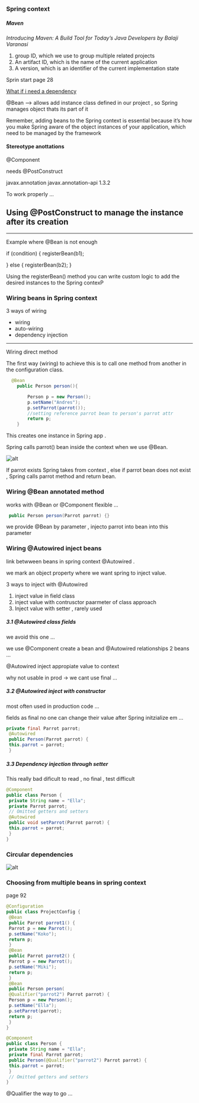 ### Spring context

##### Maven

*Introducing Maven: A Build Tool
for Today’s Java Developers by Balaji Varanasi* 


1. group ID, which we use to group multiple related projects
2. An artifact ID, which is the name of the current application
3.  A version, which is an identifier of the current implementation state

Sprin start page 28

[What if i need a dependency](https://docs.spring.io/spring-framework/docs/current/reference/html/core.html)

@Bean --> allows add instance class defined in our project , so Spring manages object thats its part of it

Remember, adding beans to the Spring context is essential
because it’s how you make Spring aware of the object instances of your application,
which need to be managed by the framework

#### Stereotype anottations 

@Component

needs @PostConstruct

<!-- https://mvnrepository.com/artifact/javax.annotation/javax.annotation-api -->
<dependency>
    <groupId>javax.annotation</groupId>
    <artifactId>javax.annotation-api</artifactId>
    <version>1.3.2</version>
</dependency>


To work properly ...

## Using @PostConstruct to manage the instance after its creation

----------

Example where @Bean is not enough 

if (condition) { 
 registerBean(b1); 
 
} else {
 registerBean(b2); 
}

Using the registerBean() method
you can write custom logic to 
add the desired instances to the 
Spring contexP

### Wiring beans in Spring context

3 ways of wiring 

- wiring
- auto-wiring
- dependency injection


----------

Wiring direct method 

The first way (wiring) to achieve this is to call one method from another in
the configuration class. 

```java
  @Bean
    public Person person(){

        Person p = new Person();
        p.setName("Andres");
        p.setParrot(parrot());
        //setting reference parrot bean to person's parrot attr
        return p;
    }
```

This creates one instance in Spring app .

Spring calls parrot() bean inside the context when we use @Bean.

![alt](../img/springBean.jpg)

If parrot exists Spring takes from context , else if parrot bean does not exist , Spring calls parrot method and return bean.

### Wiring @Bean annotated method

works with @Bean or @Component flexible ...

```java
 public Person person(Parrot parrot) {}
```

we provide @Bean by parameter , injecto parrot into bean into this parameter


### Wiring @Autowired inject beans 

link betwween beans in spring context @Autowired .

we mark an object property where we want spring to inject value.

3 ways to inject with @Autowired

1. inject value in field class 
2. inject value with contrusctor paarmeter of class approach
3. Inject value with setter , rarely used

##### 3.1 @Autowired class fields 

we avoid this one ...

we use @Component create a bean and @Autowired relationships 2 beans ...

@Autowired inject appropiate value to context

why not usable in prod -> we cant use final ...

##### 3.2 @Autowired inject with constructor

most often used in production code ...

fields as final no one can change their value after Spring initzialize em ...


```java
private final Parrot parrot;
 @Autowired
 public Person(Parrot parrot) {
 this.parrot = parrot;
 }
```

##### 3.3 Dependency injection through setter

This really bad dificult to read , no final , test difficult

```java
@Component
public class Person {
 private String name = "Ella";
 private Parrot parrot;
 // Omitted getters and setters
 @Autowired
 public void setParrot(Parrot parrot) {
 this.parrot = parrot;
 }
}
```




### Circular dependencies

![alt](../img/springDead.jpg)



###  Choosing from multiple beans in spring context

page 92

```java
@Configuration
public class ProjectConfig {
 @Bean
 public Parrot parrot1() {
 Parrot p = new Parrot();
 p.setName("Koko");
 return p;
 }
 @Bean
 public Parrot parrot2() {
 Parrot p = new Parrot();
 p.setName("Miki");
 return p;
 }
 @Bean
 public Person person(
 @Qualifier("parrot2") Parrot parrot) {
 Person p = new Person();
 p.setName("Ella");
 p.setParrot(parrot);
 return p;
 }
}
```

```java
@Component
public class Person {
 private String name = "Ella";
 private final Parrot parrot;
 public Person(@Qualifier("parrot2") Parrot parrot) {
 this.parrot = parrot;
 }
 // Omitted getters and setters
}
```

@Qualifier the way to go ...